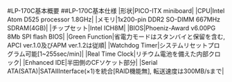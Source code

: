 #LP-170C基本概要
##LP-170C基本仕様
|形状|PICO-ITX miniboard|
|CPU|Intel Atom D525 processor 1.8GHz|
|メモリ|1x200-pin DDR2 SO-DIMM 667MHz SDRAM(4GB)|
|チップセット|Intel ICH8M|
|BIOS|Phoeniz-Award v6.00PG 8Mb SPI flash BIOS|
|Green Function|省電力モードはスタンバイと保留を含む, APCI ver.1.0及びAPM ver.1.2は従順|
|Watchdog Timer|システムリセットプログラム可能\[1~255sec/min\]|
|Real Time Clock|リチウム電池を備えた内部クロック|
|Enhanced IDE|半田側のCFソケット部分|
|Serial ATA(SATA)|SATAIIInterface(×1)を統合\[RAID機能無\], 転送速度は300MB/sまで|


